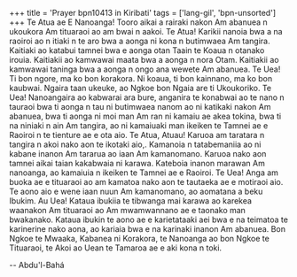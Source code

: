 +++
title = 'Prayer bpn10413 in Kiribati'
tags = ['lang-gil', 'bpn-unsorted']
+++
Te Atua ae E Nanoanga! Tooro aikai a rairaki nakon Am abanuea n ukoukora Am tituaraoi ao am bwai n aakoi. Te Atua! Karikii nanoia bwa a na raoiroi ao n itiaki n te aro bwa a aonga ni kona n butimwaea Am tangira. Kaitiaki ao katabui tamnei bwa e aonga otan Taain te Koaua n otanako irouia. Kaitiakii ao kamwawai maata bwa a aonga n nora Otam. Kaitiakii ao kamwawai taninga bwa a aonga n ongo ana wewete Am abanuea.
Te Uea! Ti bon ngore, ma ko bon korakora. Ni koaua, ti bon kainnano, ma ko bon kaubwai. Ngaira taan ukeuke, ao Ngkoe bon Ngaia are ti Ukoukoriko. Te Uea! Nanoangaira ao kabwarai ara bure, anganira te konabwai ao te nano n tauraoi bwa ti aonga n tau ni butimwaea nanom ao ni katikaki nakon Am abanuea, bwa ti aonga ni moi man Am ran ni kamaiu ae akea tokina, bwa ti na niniaki n ain Am tangira, ao ni kamaiuaki man ikeiken te Tamnei ae e Raoiroi n te tienture ae e ota aio.
Te Atua, Atuau! Karuoa am taratara n tangira n akoi nako aon te ikotaki aio,. Kamanoia n tatabemaniia ao ni kabane inanon Am tararua ao iaan Am kamanomano. Karuoa nako aon tamnei aikai taian kakabwaia ni karawa. Kateboia inanon marawan Am nanoanga, ao kamaiuia n ikeiken te Tamnei ae e Raoiroi. 
Te Uea! Anga am buoka ae e tituaraoi ao am kamatoa nako aon te tautaeka ae e motiraoi aio. Te aono aio e wene iaan nuun Am kamanomano, ao aomatana a beku Ibukim. Au Uea! Kataua ibukiia te tibwanga mai karawa ao karekea waanakon Am tituaraoi ao Am mwamwannano ae e taonako man bwakanako. Kataua ibukin te aono ae e karietataaki aei bwa e na teimatoa te karinerine nako aona, ao kariaia bwa e na karinaki inanon Am abanuea.
Bon Ngkoe te Mwaaka, Kabanea ni Korakora, te Nanoanga ao bon Ngkoe te Tituaraoi, te Akoi ao Uean te Tamaroa ae e aki kona n toki.

-- Abdu'l-Bahá
